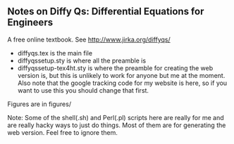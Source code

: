 Notes on Diffy Qs: Differential Equations for Engineers
-------------------------------------------------------

A free online textbook.  See http://www.jirka.org/diffyqs/

* diffyqs.tex is the main file
* diffyqssetup.sty is where all the preamble is
* diffyqssetup-tex4ht.sty is where the preamble for creating the web version is, but this is unlikely to work for anyone but me at the moment.  Also note that the google tracking code for my website is here, so if you want to use this you should change that first.

Figures are in figures/

Note: Some of the shell(.sh) and Perl(.pl) scripts here are really for me
and are really hacky ways to just do things.  Most of them are for generating the
web version.  Feel free to ignore them.
